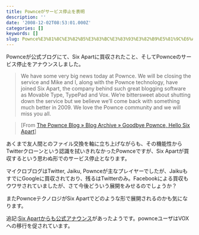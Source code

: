 ```yaml
---
title: Pownceがサービス停止を表明
description: ''
date: '2008-12-02T08:53:01.000Z'
categories: []
keywords: []
slug: Pownce%E3%81%8C%E3%82%B5%E3%83%BC%E3%83%93%E3%82%B9%E5%81%9C%E6%AD%A2%E3%82%92%E8%A1%A8%E6%98%8E
---
```

Pownceが公式ブログにて、Six Apartに買収されたこと、そしてPownceのサービス停止をアナウンスしました。

> We have some very big news today at Pownce. We will be closing the service and Mike and I, along with the Pownce technology, have joined Six Apart, the company behind such great blogging software as Movable Type, TypePad and Vox. We’re bittersweet about shutting down the service but we believe we’ll come back with something much better in 2009. We love the Pownce community and we will miss you all.

> \[From [The Pownce Blog » Blog Archive » Goodbye Pownce, Hello Six Apart](http://blog.pownce.com/2008/12/01/goodbye-pownce-hello-six-apart/)\]

あくまで友人間とのファイル交換を軸に立ち上げながらも、その機能性からTwitterクローンという認識を拭いきれなかったPownceですが、Six Apartが買収するという思わぬ形でのサービス停止となります。

マイクロブログはTwitter, Jaiku, Pownceが主なプレイヤーでしたが、JaikuもすでにGoogleに買収されており、残るはTwitterのみ。Facebookによる買収もウワサされていましたが、さて今後どういう展開をみせるのでしょうか？

またPownceテクノロジがSix Apartでどのような形で展開されるのかも気になります。

追記:[Six Apartからも公式アナウンス](http://www.sixapart.com/pownce/)があったようです。pownceユーザはVOXへの移行を促されています。